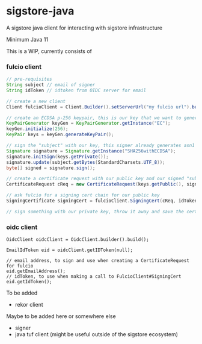 # sigstore-java
A sigstore java client for interacting with sigstore infrastructure

Minimum Java 11

This is a WIP, currently consists of

### fulcio client

```java
// pre-requisites
String subject // email of signer
String idToken // idtoken from OIDC server for email

// create a new client
Client fulcioClient = Client.Builder().setServerUrl("my fulcio url").build();

// create an ECDSA p-256 keypair, this is our key that we want to generate certs for
KeyPairGenerator keyGen = KeyPairGenerator.getInstance("EC");
keyGen.initialize(256);
KeyPair keys = keyGen.generateKeyPair();

// sign the "subject" with our key, this signer already generates asn1 notation
Signature signature = Signature.getInstance("SHA256withECDSA");
signature.initSign(keys.getPrivate());
signature.update(subject.getBytes(StandardCharsets.UTF_8));
byte[] signed = signature.sign();

// create a certificate request with our public key and our signed "subject"
CertificateRequest cReq = new CertificateRequest(keys.getPublic(), signed);

// ask fulcio for a signing cert chain for our public key
SigningCertificate signingCert = fulcioClient.SigningCert(cReq, idToken);

// sign something with our private key, throw it away and save the cert with the artifact
```

### oidc client

```
OidcClient oidcClient = OidcClient.builder().build();

EmailIdToken eid = oidcClient.getIDToken(null);

// email address, to sign and use when creating a CertificateRequest for fulcio
eid.getEmailAddress();
// idToken, to use when making a call to FulcioClient#SigningCert
eid.getIdToken();

```

To be added
- rekor client

Maybe to be added here or somewhere else
- signer
- java tuf client (might be useful outside of the sigstore ecosystem)
